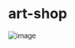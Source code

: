 # art-shop

![image](https://user-images.githubusercontent.com/44045782/116837272-17f54880-aba0-11eb-9371-70b4ccdd38bd.png)

